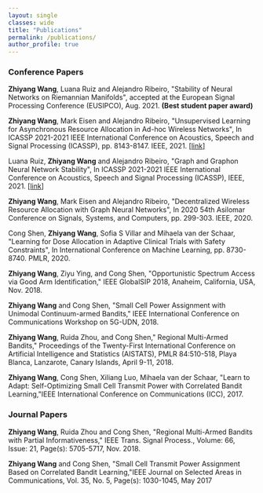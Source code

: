 ```yaml
---
layout: single
classes: wide
title: "Publications"
permalink: /publications/
author_profile: true
---
```




### Conference Papers

<b>Zhiyang Wang</b>, Luana Ruiz and Alejandro Ribeiro, "Stability of Neural Networks on Riemannian Manifolds", accepted at the European Signal Processing Conference (EUSIPCO), Aug. 2021. <b>(Best student paper award)</b>

<b>Zhiyang Wang</b>, Mark Eisen and  Alejandro Ribeiro, "Unsupervised Learning for Asynchronous Resource Allocation in Ad-hoc Wireless Networks", In ICASSP 2021-2021 IEEE International Conference on Acoustics, Speech and Signal Processing (ICASSP), pp. 8143-8147. IEEE, 2021. [[link](/Papers/unsupervised-icassp21.pdf)]<br>

Luana Ruiz, <b>Zhiyang Wang</b> and Alejandro Ribeiro, "Graph and Graphon Neural Network Stability", In ICASSP 2021-2021 IEEE International Conference on Acoustics, Speech and Signal Processing (ICASSP), IEEE, 2021. [[link](/Papers/graphon-stability.pdf)]<br>

<b>Zhiyang Wang</b>, Mark Eisen and  Alejandro Ribeiro, "Decentralized Wireless Resource Allocation with Graph Neural Networks", In 2020 54th Asilomar Conference on Signals, Systems, and Computers, pp. 299-303. IEEE, 2020.<br>

Cong Shen, <b>Zhiyang Wang</b>, Sofia S Villar and Mihaela van der Schaar, "Learning for Dose Allocation in Adaptive Clinical Trials with Safety Constraints", In International Conference on Machine Learning, pp. 8730-8740. PMLR, 2020.<br>

<b>Zhiyang Wang</b>, Ziyu Ying, and Cong Shen, "Opportunistic Spectrum Access via Good Arm Identification," IEEE GlobalSIP 2018, Anaheim, California, USA, Nov. 2018.<br>

<b>Zhiyang Wang</b> and Cong Shen, "Small Cell Power Assignment with Unimodal Continuum-armed Bandits," IEEE International Conference on Communications Workshop on 5G-UDN, 2018.<br>

<b>Zhiyang Wang</b>, Ruida Zhou, and Cong Shen," Regional Multi-Armed Bandits," Proceedings of the Twenty-First International Conference on Artificial Intelligence and Statistics (AISTATS), PMLR 84:510-518, Playa Blanca, Lanzarote, Canary Islands, April 9-11, 2018.<br>

<b>Zhiyang Wang</b>, Cong Shen, Xiliang Luo, Mihaela van der Schaar, "Learn to Adapt: Self-Optimizing Small Cell Transmit Power with Correlated Bandit Learning,"IEEE International Conference on Communications (ICC), 2017.<br>


### Journal Papers

<b>Zhiyang Wang</b>, Ruida Zhou and Cong Shen, "Regional Multi-Armed Bandits with Partial Informativeness," IEEE Trans. Signal Process., Volume: 66, Issue: 21, Page(s): 5705-5717, Nov. 2018.<br>

<b>Zhiyang Wang</b> and Cong Shen, "Small Cell Transmit Power Assignment Based on Correlated Bandit Learning,"IEEE Journal on Selected Areas in Communications, Vol. 35, No. 5, Page(s): 1030-1045, May 2017

